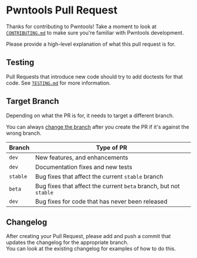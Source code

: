 # Pwntools Pull Request

Thanks for contributing to Pwntools!  Take a moment to look at [`CONTRIBUTING.md`][contributing] to make sure you're familiar with Pwntools development.

Please provide a high-level explanation of what this pull request is for.

## Testing

Pull Requests that introduce new code should try to add doctests for that code.  See [`TESTING.md`][testing] for more information.

## Target Branch

Depending on what the PR is for, it needs to target a different branch.

You can always [change the branch][change] after you create the PR if it's against the wrong branch.

| Branch   | Type of PR                                                       |
| -------- | ---------------------------------------------------------------- |
| `dev`    | New features, and enhancements
| `dev`    | Documentation fixes and new tests
| `stable` | Bug fixes that affect the current `stable` branch
| `beta`   | Bug fixes that affect the current `beta` branch, but not `stable`
| `dev`    | Bug fixes for code that has never been released

[contributing]: https://github.com/Gallopsled/pwntools/blob/dev/CONTRIBUTING.md
[testing]: https://github.com/Gallopsled/pwntools/blob/dev/TESTING.md
[change]: https://github.com/blog/2224-change-the-base-branch-of-a-pull-request

## Changelog

After creating your Pull Request, please add and push a commit that updates the changelog for the appropriate branch.  
You can look at the existing changelog for examples of how to do this.
